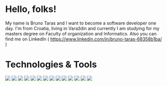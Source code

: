 # Hello, folks!
My name is Bruno Taras and I want to become a software developer one day. I'm from Croatia, living in Varaždin and currently I am studying for my masters degree on Faculty of organization and Informatics. Also you can find me on LinkedIn ( https://www.linkedin.com/in/bruno-taras-68358b1ba/ ) 
# Technologies & Tools
![](https://img.shields.io/badge/<OS>-<LINUX>-informational?style=flat&logo=<LOGO_NAME>&logoColor=white&color=2bbc8a)
![](https://img.shields.io/badge/<OS>-<WINDOWS>-informational?style=flat&logo=<LOGO_NAME>&logoColor=white&color=2bbc8a)
![](https://img.shields.io/badge/<TOOLS>-<POSTGRESQL>-informational?style=flat&logo=<LOGO_NAME>&logoColor=white&color=2bbc8a)
![](https://img.shields.io/badge/<TOOLS>-<WORDPRESS>-informational?style=flat&logo=<LOGO_NAME>&logoColor=white&color=2bbc8a)
![](https://img.shields.io/badge/<CODE>-<C++>-informational?style=flat&logo=<LOGO_NAME>&logoColor=white&color=2bbc8a)
![](https://img.shields.io/badge/<CODE>-<C#>-informational?style=flat&logo=<LOGO_NAME>&logoColor=white&color=2bbc8a)
![](https://img.shields.io/badge/<WEB>-<HTML>-informational?style=flat&logo=<LOGO_NAME>&logoColor=white&color=2bbc8a)
![](https://img.shields.io/badge/<CODE>-<JavaScript>-informational?style=flat&logo=<LOGO_NAME>&logoColor=white&color=2bbc8a)
![](https://img.shields.io/badge/<CODE>-<Python>-informational?style=flat&logo=<LOGO_NAME>&logoColor=white&color=2bbc8a)
![](https://img.shields.io/badge/<TOOLS>-<MySQL>-informational?style=flat&logo=<LOGO_NAME>&logoColor=white&color=2bbc8a)
![](https://img.shields.io/badge/<CODE>-<Java>-informational?style=flat&logo=<LOGO_NAME>&logoColor=white&color=2bbc8a)
![](https://img.shields.io/badge/<CODE>-<React.js>-informational?style=flat&logo=<LOGO_NAME>&logoColor=white&color=2bbc8a)
![](https://img.shields.io/badge/<CODE>-<ReactNative>-informational?style=flat&logo=<LOGO_NAME>&logoColor=white&color=2bbc8a)
![](https://img.shields.io/badge/<SHELL>-<Bash>-informational?style=flat&logo=<LOGO_NAME>&logoColor=white&color=2bbc8a)

